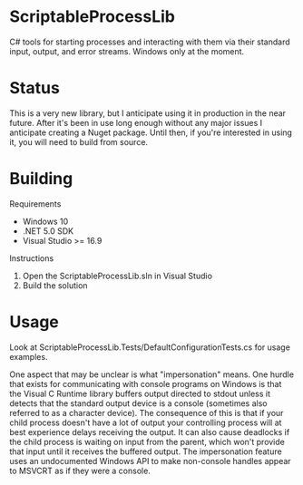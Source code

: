 # ScriptableProcessLib
C# tools for starting processes and interacting with them via their standard input, output, and error streams. Windows only at the moment.

# Status
This is a very new library, but I anticipate using it in production in the near future. After it's been in use long enough without any major issues I anticipate creating a Nuget package. Until then, if you're interested in using it, you will need to build from source.

# Building
Requirements
* Windows 10
* .NET 5.0 SDK
* Visual Studio >= 16.9

Instructions
1. Open the ScriptableProcessLib.sln in Visual Studio
2. Build the solution

# Usage

Look at ScriptableProcessLib.Tests/DefaultConfigurationTests.cs for usage examples.

One aspect that may be unclear is what "impersonation" means. One hurdle that exists for communicating with console programs on Windows is that the Visual C Runtime library buffers output directed to stdout unless it detects that the standard output device is a console (sometimes also referred to as a character device). The consequence of this is that if your child process doesn't have a lot of output your controlling process will at best experience delays receiving the output. It can also cause deadlocks if the child process is waiting on input from the parent, which won't provide that input until it receives the buffered output. The impersonation feature uses an undocumented Windows API to make non-console handles appear to MSVCRT as if they were a console.

